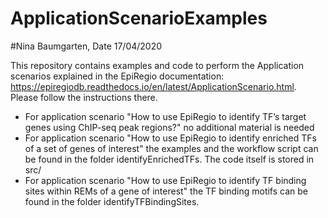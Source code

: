 # ApplicationScenarioExamples

#Nina Baumgarten, Date 17/04/2020


This repository contains examples and code to perform the Application scenarios explained in the EpiRegio documentation: https://epiregiodb.readthedocs.io/en/latest/ApplicationScenario.html. Please follow the instructions there. 

- For application scenario "How to use EpiRegio to identify TF’s target genes using ChIP-seq peak regions?" no additional material is needed
- For application scenario "How to use EpiRegio to identify enriched TFs of a set of genes of interest" the examples and the workflow script can be found in the folder identifyEnrichedTFs. The code itself is stored in src/
- For application scenario "How to use EpiRegio to identify TF binding sites within REMs of a gene of interest" the TF binding motifs can be found in the folder identifyTFBindingSites.
